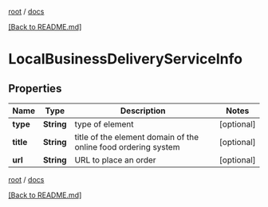 [root](./../ "root") / [docs](./ "docs")

[[Back to README.md]](./../README.md "[Back to README.md]")

# LocalBusinessDeliveryServiceInfo

## Properties

| Name | Type | Description | Notes |
|------------ | ------------- | ------------- | -------------|
|**type** | **String** | type of element |  [optional] |
|**title** | **String** | title of the element domain of the online food ordering system |  [optional] |
|**url** | **String** | URL to place an order |  [optional] |

[root](./../ "root") / [docs](./ "docs")

[[Back to README.md]](./../README.md "[Back to README.md]")